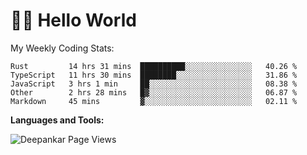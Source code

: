 # 👋🏽 Hello World 

<!--![Deepankar's github stats](https://github-readme-stats.vercel.app/api?username=Deep-Codes&count_private=true&show_icons=true&theme=radical)-->
My Weekly Coding Stats:

<!--START_SECTION:waka-->
```text
Rust         14 hrs 31 mins  ██████████░░░░░░░░░░░░░░░   40.26 % 
TypeScript   11 hrs 30 mins  ████████░░░░░░░░░░░░░░░░░   31.86 % 
JavaScript   3 hrs 1 min     ██░░░░░░░░░░░░░░░░░░░░░░░   08.38 % 
Other        2 hrs 28 mins   █▓░░░░░░░░░░░░░░░░░░░░░░░   06.87 % 
Markdown     45 mins         ▓░░░░░░░░░░░░░░░░░░░░░░░░   02.11 % 
```
<!--END_SECTION:waka-->

**Languages and Tools:**



<p align="left"> <img src="https://komarev.com/ghpvc/?username=Deep-Codes&label=Views&color=blue&style=plastic" alt="Deepankar Page Views" /> </p>
